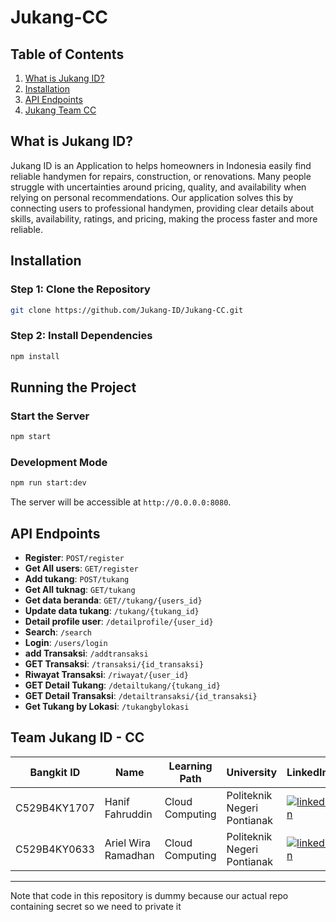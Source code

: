 # Jukang-CC
## Table of Contents
1. [What is Jukang ID?](#what-is-jukang-id)
2. [Installation](#installation)
3. [API Endpoints](#api-endpoints)
4. [Jukang Team CC](#team-jukang-id---cc)
## What is Jukang ID?
Jukang ID is an Application to helps homeowners in Indonesia easily find reliable handymen for repairs, construction, or renovations. Many people struggle with uncertainties around pricing, quality, and availability when relying on personal recommendations. Our application solves this by connecting users to professional handymen, providing clear details about skills, availability, ratings, and pricing, making the process faster and more reliable.
## Installation
### Step 1: Clone the Repository
```bash
git clone https://github.com/Jukang-ID/Jukang-CC.git
```
### Step 2: Install Dependencies
```bash
npm install
```
## Running the Project
### Start the Server
```bash
npm start
```
### Development Mode
```bash
npm run start:dev
```
The server will be accessible at `http://0.0.0.0:8080`.
## API Endpoints
- **Register**: `POST/register`
- **Get All users**: `GET/register`
- **Add tukang**: `POST/tukang`
- **Get All tuknag**: `GET/tukang`
- **Get data beranda**: `GET//tukang/{users_id}`
- **Update data tukang**: `/tukang/{tukang_id}`
- **Detail profile user**: `/detailprofile/{user_id}`
- **Search**: `/search`
- **Login**: `/users/login`
- **add Transaksi**: `/addtransaksi`
- **GET Transaksi**: `/transaksi/{id_transaksi}`
- **Riwayat Transaksi**: `/riwayat/{user_id}`
- **GET Detail Tukang**: `/detailtukang/{tukang_id}`
- **GET Detail Transaksi**: `/detailtransaksi/{id_transaksi}`
- **Get Tukang by Lokasi**: `/tukangbylokasi`

## Team Jukang ID - CC

| Bangkit ID       | Name               | Learning Path       | University                          | LinkedIn |
|------------------|--------------------|---------------------|-------------------------------------|----------|
| C529B4KY1707    | Hanif Fahruddin   | Cloud Computing     | Politeknik Negeri Pontianak | [![linkedin](https://img.shields.io/badge/linkedin-0A66C2?style=for-the-badge&logo=linkedin&logoColor=white)](https://www.linkedin.com/in/hanif-fahruddin-bb3646330/) |
| C529B4KY0633    | Ariel Wira Ramadhan	  | Cloud Computing     | Politeknik Negeri Pontianak | [![linkedin](https://img.shields.io/badge/linkedin-0A66C2?style=for-the-badge&logo=linkedin&logoColor=white)](https://www.linkedin.com/in/ariel-wira-ramadan-135a76330/) |
---
Note that code in this repository is dummy because our actual repo containing secret so we need to private it
